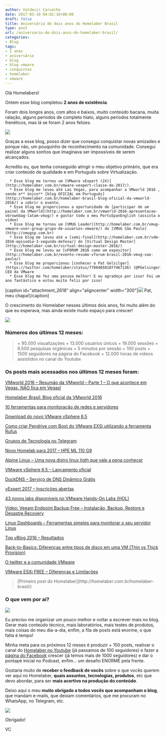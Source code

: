 ```yaml
---
author: Valdecir Carvalho
date: 2017-03-10 04:02:16+00:00
draft: false
title: Aniversário de dois anos do Homelaber Brasil
type: post
url: /aniversario-de-dois-anos-do-homelaber-brasil/
categories:
- Blog
tags:
- 2 anos
- aniversário
- blog
- blog vmware
- conquistas
- homelaber
- vmware
---
```


Olá Homelabers!

Ontem esse blog completou **2 anos de existência**.

Foram dois longos anos, com altos e baixos, muito conteúdo bacana, muita ralação, alguns períodos de completo hiato, alguns períodos totalmente frenéticos, mas lá se foram 2 anos felizes.

![](/imagens/2017/03/cupcake.jpg)


Graças a esse blog, posso dizer que consegui conquistar novas amizades e porque não, um pouquinho de reconhecimento na comunidade. Consegui realizar alguns sonhos que imaginava ser impossíveis de serem alcançados.

Acredito eu, que tenha conseguido atingir o meu objetivo primário, que era criar conteúdo de qualidade e em Português sobre Virtualização.




      * Esse blog me tornou um [VMware vExpert (2X)](http://homelaber.com.br/vmware-vexpert-classe-de-2017/).
      * Esse blog me levou até Las Vegas, para acompanhar a VMworld 2016 , sendo o** único** [blog OFICIAL em Português](http://homelaber.com.br/homelaber-brasil-blog-oficial-da-vmworld-2016/) a cobrir o evento.
      * Esse blog me proporcionou a oportunidade de [participar de um painel da VMworld](http://homelaber.com.br/vmworld-2016-apresentacao-vbrownbag-latam-vmug/) e gastar todo o meu PortuSpanEnglish (assista o vídeo)
      * Esse blog me tornou um [VMUG Leader](http://homelaber.com.br/vmug-vmware-user-group-grupo-de-usuarios-vmware/) do [VMUG São Paulo](http://vmugsp.com.br)
      * Esse blog me levou até a [semi-final](http://homelaber.com.br/vdm-2016-episodio-3-segunda-defesa/) do [Virtual Design Master](http://homelaber.com.br/virtual-design-master-2016/)
      * Esse blog me levou ao [vFORUM 2016 como um expositor](http://homelaber.com.br/evento-resumo-vforum-brasil-2016-vmug-sao-paulo/)
      * Esse blog me proporcionou [conhecer o Pat Gelsilger](https://twitter.com/homelaber/status/770840581077467136) (@PGelsinger), CEO da VMware
      * Esse blog me fez uma pessoa melhor! E eu agradeço por isso! Foi um ano fantástico e estou muito feliz por isso!


[caption id="attachment_2618" align="aligncenter" width="300"]![](/imagens/2017/03/valdecirpatgelsinger-vmware-300x225.jpg)
Pat, meu chapa![/caption]

O crescimento do Homelaber nesses últimos dois anos, foi muito além do que eu esperava, mas ainda existe muito espaço para crescer!

[![](/imagens/2016/08/vmworld-official-blogger-badge-300x300.png)
](https://blogs.vmware.com/vmworld/socialmedia)



### Números dos últimos 12 meses:



<!-- more -->



<blockquote>+ 95.000 visualizações
+ 13.000 usuários únicos
+ 19.000 sessões
+ 6.500 pesquisas orgânicas
+ 5 minutos por sessão
+ 100 posts
+ 1500 seguidores na página do Facebook
+ 12.000 horas de videos assistidos no canal do Youtube</blockquote>





### Os posts mais acessados nos últimos 12 meses foram:



[VMworld 2016 – Resumão da VMworld – Parte 1 – O que acontece em Vegas, NÃO fica em Vegas!](http://homelaber.com.br/vmworld-2016-resumao-da-vmworld-parte-1-o-que-acontece-em-vegas-nao-fica-em-vegas/)

[Homelaber Brasil: Blog oficial da VMworld 2016](http://homelaber.com.br/homelaber-brasil-blog-oficial-da-vmworld-2016/)

[10 ferramentas para monitoração de redes e servidores](http://homelaber.com.br/10-ferramentas-para-monitoracao-de-redes-e-servidores/)

[Download do novo VMware vSphere 6.5](http://homelaber.com.br/download-vmware-vsphere-6-5-ga/)

[Como criar Pendrive com Boot do VMware EXSi utilizando a ferramenta Rufus](http://homelaber.com.br/criando-ubs-boot-vmware-exsi-com-rufus/)

[Grupos de Tecnologia no Telegram](http://homelaber.com.br/grupos-de-tecnologia-no-telegram/)

[Novo Homelab para 2017 – HPE ML 110 G9](http://homelaber.com.br/novo-homelab-para-2017-hpe-ml-110-g9/)

[Alpine Linux – Uma nova distro linux ligth que vale a pena conhecer](http://homelaber.com.br/alpine-linux-uma-nova-distro-linux-ligth-que-vale-a-pena-conhecer/)

[VMware vSphere 6.5 – Lançamento oficial](http://homelaber.com.br/vmware-vsphere-6-5-lancamento-oficial/)

[DuckDNS – Serviço de DNS Dinâmico Grátis](http://homelaber.com.br/duckdns-servico-de-dns-dinamico-gratis/)

[vExpert 2017 – Inscrições abertas](http://homelaber.com.br/vexpert-2017-inscricoes-abertas/)

[43 novos labs disponíveis no VMware Hands-On Labs (HOL)](http://homelaber.com.br/43-novos-labs-disponiveis-no-vmware-hands-on-labs-hol/)

[Video: Veeam Endpoint Backup Free – Instalação, Backup, Restore e Desastre Recovery](http://homelaber.com.br/video-veeam-endpoint-backup-free-instalacao-backup-restore-e-desastre-recovery/)

[Linux Dashboards – Ferramentas simples para monitorar o seu servidor Linux](http://homelaber.com.br/linux-dashboards-ferramentas-simples-para-monitorar-o-seu-servidor-linux/)

[Top vBlog 2016 – Resultados](http://homelaber.com.br/top-vblog-2016-resultados/)

[Back-to-Basics: Diferenças entre tipos de disco em uma VM (Thin vs Thick Provision)](http://homelaber.com.br/back-to-basics-diferencas-entre-tipos-de-disco-em-uma-vm-thin-vs-thick-provision/)

[O twitter e a comunidade VMware](http://homelaber.com.br/o-twitter-e-a-comunidade-vmware/)

[VMware ESXi FREE – Diferenças e Limitações](http://homelaber.com.br/vmware-esxi-free-diferencas-e-limitacoes/)



<blockquote>[Primeiro post do Homelaber](http://homelaber.com.br/homelaber-brasil/)</blockquote>





### O que vem por ai?



![](/imagens/2017/03/365Logo-410x332-150x121.jpg)


Eu preciso me organizar um pouco melhor e voltar a escrever mais no blog. Gerar mais conteúdo técnico, mais laboratórios, mais testes de produtos, mais coisas do meu dia-a-dia, enfim, a fila de posts está enorme, o que falta é tempo!

Minha meta para os próximos 12 meses é produzir + 150 posts, reativar o canal do [Homelaber no Youtube](https://www.youtube.com/homelaberbrasiltv) (já passamos de 100 seguidores) e fazer a [página do Facebook](https://www.facebook.com/homelaber/) crescer (já temos mais de 1000 seguidores) e dar o pontapé inicial no Podcast, enfim... um desafio ENORME pela frente.

Gostaria muito de **receber o feedback de vocês** sobre o que vocês querem ver aqui no Homelaber, **quais assuntos, tecnologias, produtos**, etc que devo abordar, para ser **mais acertivo na produção do conteúdo**.

Deixo aqui o meu **muito obrigado a todos vocês que acompanham o blog**, que mandam e-mails, que deixam comentários, que me procuram no WhatsApp, no Telegram, etc.

![](/imagens/2017/03/obrigado-300x169.jpg)


Obrigado!

VC
